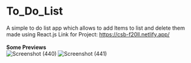 # To_Do_List
A simple to do list app which allows to add Items to list and delete them <br>
made using React.js
Link for Project: https://csb-f20ll.netlify.app/
<br>
<br>
<b>Some Previews</b>
<br>
![Screenshot (440)](https://user-images.githubusercontent.com/72501596/116574282-33a3e900-a92b-11eb-84b7-baf6e970b114.png)
![Screenshot (441)](https://user-images.githubusercontent.com/72501596/116574299-369ed980-a92b-11eb-91d8-9f80604fd92f.png)
